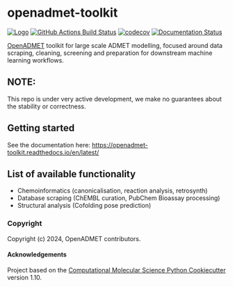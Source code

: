 openadmet-toolkit
==============================
[//]: # (Badges)
[![Logo](https://img.shields.io/badge/OSMF-OpenADMET-%23002f4a)](https://openadmet.org/)
[![GitHub Actions Build Status](https://github.com/OpenADMET/openadmet_toolkit/workflows/CI/badge.svg)](https://github.com/OpenADMET/openadmet_toolkit/actions?query=workflow%3ACI)
[![codecov](https://codecov.io/gh/OpenADMET/openadmet_toolkit/branch/main/graph/badge.svg)](https://codecov.io/gh/OpenADMET/openadmet_toolkit/branch/main)
[![Documentation Status](https://readthedocs.org/projects/openadmet-toolkit/badge/?version=latest)](https://openadmet-toolkit.readthedocs.io/en/latest/?badge=latest)


[OpenADMET](https://openadmet.org/) toolkit for large scale ADMET modelling, focused around data scraping, cleaning, screening and preparation for downstream machine learning workflows.

## NOTE:

This repo is under very active development, we make no guarantees about the stability or correctness. 

## Getting started

See the documentation here: https://openadmet-toolkit.readthedocs.io/en/latest/

## List of available functionality

- Chemoinformatics (canonicalisation, reaction analysis, retrosynth)
- Database scraping (ChEMBL curation, PubChem Bioassay processing)
- Structural analysis (Cofolding pose prediction)

### Copyright

Copyright (c) 2024, OpenADMET contributors.


#### Acknowledgements

Project based on the
[Computational Molecular Science Python Cookiecutter](https://github.com/molssi/cookiecutter-cms) version 1.10.
